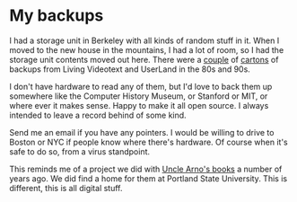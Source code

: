 # My backups
I had a storage unit in Berkeley with all kinds of random stuff in it. When I moved to the new house in the mountains, I had a lot of room, so I had the storage unit contents moved out here. There were a <a href="http://scripting.com/images/2020/05/07/diskbackups1.png">couple</a> of <a href="http://scripting.com/images/2020/05/07/diskbackups2.png">cartons</a> of backups from Living Videotext and UserLand in the 80s and 90s. 

I don't have hardware to read any of them, but I'd love to back them up somewhere like the Computer History Museum, or Stanford or MIT, or where ever it makes sense. Happy to make it all open source. I always intended to leave a record behind of some kind. 

Send me an email if you have any pointers. I would be willing to drive to Boston or NYC if people know where there's hardware. Of course when it's safe to do so, from a virus standpoint. 

This reminds me of a project we did with <a href="http://scripting.com/stories/2009/10/15/uncleArnosBooks.html">Uncle Arno's books</a> a number of years ago. We did find a home for them at Portland State University. This is different, this is all digital stuff. 

